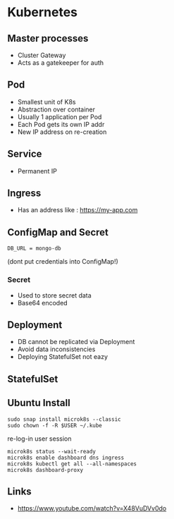 # Kubernetes

## Master processes

* Cluster Gateway
* Acts as a gatekeeper for auth

## Pod

* Smallest unit of K8s
* Abstraction over container
* Usually 1 application per Pod
* Each Pod gets its own IP addr
* New IP address on re-creation

## Service

* Permanent IP

## Ingress

* Has an address like : https://my-app.com

## ConfigMap and Secret

```
DB_URL = mongo-db

```
(dont put credentials into ConfigMap!)

### Secret

* Used to store secret data
* Base64 encoded

## Deployment

* DB cannot be replicated via Deployment
* Avoid data inconsistencies
* Deploying StatefulSet not eazy

## StatefulSet


## Ubuntu Install

```
sudo snap install microk8s --classic
sudo chown -f -R $USER ~/.kube
```
re-log-in user session
```
microk8s status --wait-ready
microk8s enable dashboard dns ingress
microk8s kubectl get all --all-namespaces
microk8s dashboard-proxy
```





## Links

* https://www.youtube.com/watch?v=X48VuDVv0do
